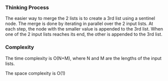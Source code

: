### Thinking Process

The easier way to merge the 2 lists is to create a 3rd list using a sentinel node.
The merge is done by iterating in parallel over the 2 input lists.
At each step, the node with the smaller value is appended to the 3rd list.
When one of the 2 input lists reaches its end, the other is appended to the 3rd list.

### Complexity

The time complexity is O(N+M), where N and M are the lengths of the input lists.

The space complexity is O(1)
